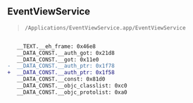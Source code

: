 ## EventViewService

> `/Applications/EventViewService.app/EventViewService`

```diff

   __TEXT.__eh_frame: 0x46e8
   __DATA_CONST.__auth_got: 0x21d8
   __DATA_CONST.__got: 0x11e0
-  __DATA_CONST.__auth_ptr: 0x1f78
+  __DATA_CONST.__auth_ptr: 0x1f58
   __DATA_CONST.__const: 0x81d0
   __DATA_CONST.__objc_classlist: 0xc0
   __DATA_CONST.__objc_protolist: 0xa0

```
